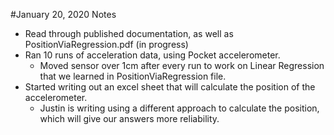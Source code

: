 #January 20, 2020 Notes
- Read through published documentation, as well as PositionViaRegression.pdf (in progress)
- Ran 10 runs of acceleration data, using Pocket accelerometer.
    - Moved sensor over 1cm after every run to work on Linear Regression that we learned in PositionViaRegression file.
- Started writing out an excel sheet that will calculate the position of the accelerometer. 
    - Justin is writing using a different approach to calculate the position, which will give our answers more reliability.